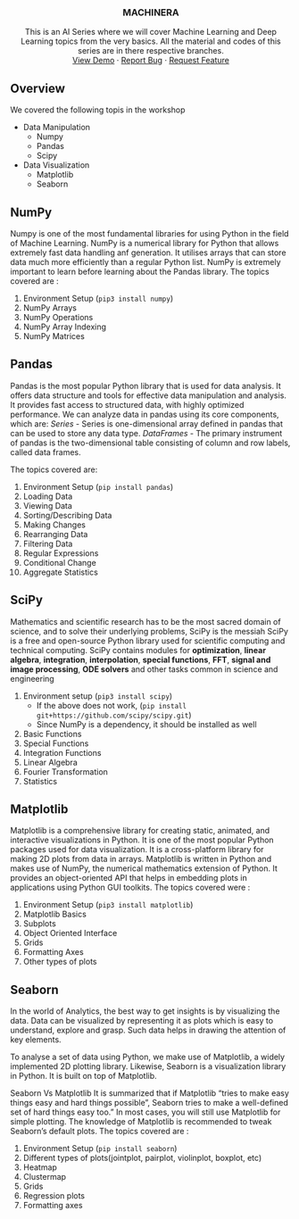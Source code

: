 

<p align="center">
  <h3 align="center">MACHINERA</h3>

  <p align="center">
    This is an AI Series where we will cover Machine Learning and Deep Learning topics from the very basics.
    All the material and codes of this series are in there respective branches.
    <br />
    <a href="https://github.com/ISTE-VESIT-ORG/Machinera-2020">View Demo</a>
    ·
    <a href="https://github.com/ISTE-VESIT-ORG/Machinera-2020/issues">Report Bug</a>
    ·
    <a href="https://github.com/ISTE-VESIT-ORG/Machinera-2020/issues">Request Feature</a>
  </p>
</p>


## Overview

We covered the following topis in the workshop 
* Data Manipulation
  * Numpy
  * Pandas
  * Scipy
* Data Visualization
  * Matplotlib
  * Seaborn
  
## NumPy

Numpy is one of the most fundamental libraries for using Python in the field of Machine Learning. NumPy is a numerical library for Python that allows extremely fast data handling anf generation. It utilises arrays that can store data much more efficiently than a regular Python list. NumPy is extremely important to learn before learning about the Pandas library. The topics covered are :

1. Environment Setup (`pip3 install numpy`)
2. NumPy Arrays
3. NumPy Operations
4. NumPy Array Indexing
5. NumPy Matrices

## Pandas

Pandas is the most popular Python library that is used for data analysis. It offers data structure and tools for effective data manipulation and analysis. It provides fast access to structured data, with highly optimized performance. We can analyze data in pandas using its core components, which are:
  _Series_ - Series is one-dimensional array defined in pandas that can be used to store any data type.
  _DataFrames_ - The primary instrument of pandas is the two-dimensional table consisting of column and row labels, called data frames.
 
The topics covered are:  

1. Environment Setup (`pip install pandas`)
2. Loading Data
3. Viewing Data
4. Sorting/Describing Data
5. Making Changes
6. Rearranging Data
7. Filtering Data
8. Regular Expressions
9. Conditional Change
10. Aggregate Statistics

## SciPy

Mathematics and scientific research has to be the most sacred domain of science, and to solve their underlying problems, SciPy is the messiah
SciPy is a free and open-source Python library used for scientific computing and technical computing. SciPy contains modules for **optimization**, **linear algebra**, **integration**, **interpolation**, **special functions**, **FFT**, **signal and image processing**, **ODE solvers** and other tasks common in science and engineering

1. Environment setup (`pip3 install scipy`)
   - If the above does not work, (`pip install git+https://github.com/scipy/scipy.git`)
   - Since NumPy is a dependency, it should be installed as well
2. Basic Functions
3. Special Functions
4. Integration Functions
5. Linear Algebra
6. Fourier Transformation
7. Statistics

## Matplotlib

Matplotlib is a comprehensive library for creating static, animated, and interactive visualizations in Python. It is one of the most popular Python packages used for data visualization. It is a cross-platform library for making 2D plots from data in arrays. Matplotlib is written in Python and makes use of NumPy, the numerical mathematics extension of Python. It provides an object-oriented API that helps in embedding plots in applications using Python GUI toolkits. The topics covered were :

1. Environment Setup (`pip3 install matplotlib`)
2. Matplotlib Basics
3. Subplots
4. Object Oriented Interface
5. Grids
6. Formatting Axes
7. Other types of plots 

## Seaborn

In the world of Analytics, the best way to get insights is by visualizing the data. Data can be visualized by representing it as plots which is easy to understand, explore and grasp. Such data helps in drawing the attention of key elements.

To analyse a set of data using Python, we make use of Matplotlib, a widely implemented 2D plotting library. Likewise, Seaborn is a visualization library in Python. It is built on top of Matplotlib.

Seaborn Vs Matplotlib
It is summarized that if Matplotlib “tries to make easy things easy and hard things possible”, Seaborn tries to make a well-defined set of hard things easy too.” In most cases, you will still use Matplotlib for simple plotting. The knowledge of Matplotlib is recommended to tweak Seaborn’s default plots. The topics covered are : 

1. Environment Setup (`pip install seaborn`)
2. Different types of plots(jointplot, pairplot, violinplot, boxplot, etc)
3. Heatmap
4. Clustermap
5. Grids
6. Regression plots
7. Formatting axes


